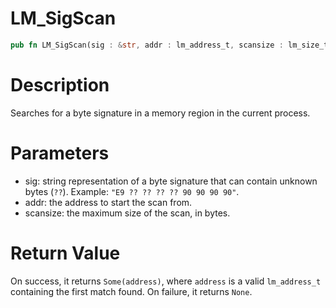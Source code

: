 # LM_SigScan

```rust
pub fn LM_SigScan(sig : &str, addr : lm_address_t, scansize : lm_size_t) -> Option<lm_address_t>
```

# Description

Searches for a byte signature in a memory region in the current process.

# Parameters

- sig: string representation of a byte signature that can contain unknown bytes (`??`). Example: `"E9 ?? ?? ?? ?? 90 90 90 90"`.
- addr: the address to start the scan from.
- scansize: the maximum size of the scan, in bytes.

# Return Value

On success, it returns `Some(address)`, where `address` is a valid `lm_address_t` containing the first match found. On failure, it returns `None`.

